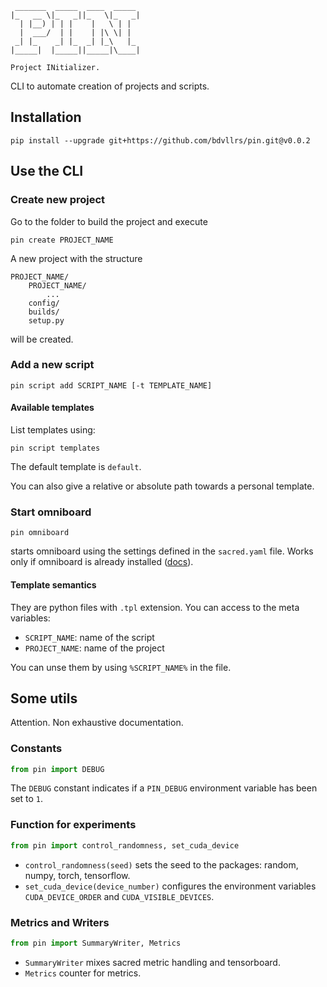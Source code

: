 ```
 _______  _____  ____  _____  
|_   __ \|_   _||_   \|_   _| 
  | |__) | | |    |   \ | |   
  |  ___/  | |    | |\ \| |   
 _| |_    _| |_  _| |_\   |_  
|_____|  |_____||_____|\____| 

Project INitializer.
```

CLI to automate creation of projects and scripts.

## Installation

```
pip install --upgrade git+https://github.com/bdvllrs/pin.git@v0.0.2
```

## Use the CLI

### Create new project

Go to the folder to build the project and execute
``` 
pin create PROJECT_NAME
```

A new project with the structure 
```
PROJECT_NAME/
    PROJECT_NAME/
        ...
    config/
    builds/
    setup.py
```

will be created.

### Add a new script
```
pin script add SCRIPT_NAME [-t TEMPLATE_NAME]
```

#### Available templates
List templates using:
```
pin script templates
```

The default template is `default`.

You can also give a relative or absolute path towards a personal template.


### Start omniboard
```
pin omniboard
```
starts omniboard using the settings defined in the `sacred.yaml` file.
Works only if omniboard is already installed ([docs](https://vivekratnavel.github.io/omniboard/#/quick-start)).

#### Template semantics
They are python files with `.tpl` extension. You can access to the meta variables:
- `SCRIPT_NAME`: name of the script
- `PROJECT_NAME`: name of the project

You can unse them by using `%SCRIPT_NAME%` in the file.

## Some utils
Attention. Non exhaustive documentation.

### Constants
```python
from pin import DEBUG
```

The `DEBUG` constant indicates if a `PIN_DEBUG` environment variable has been set to `1`.

### Function for experiments
```python
from pin import control_randomness, set_cuda_device
```

- `control_randomness(seed)` sets the seed to the packages: random, numpy, torch, tensorflow.
- `set_cuda_device(device_number)` configures the environment variables `CUDA_DEVICE_ORDER` and `CUDA_VISIBLE_DEVICES`.

### Metrics and Writers
```python
from pin import SummaryWriter, Metrics
```
- `SummaryWriter` mixes sacred metric handling and tensorboard.
- `Metrics` counter for metrics.
